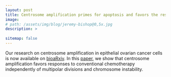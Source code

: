 ```yaml
---
layout: post
title: Centrosome amplification primes for apoptosis and favors the response to chemotherapy in ovarian cancer beyond multipolar divisions
image: 
# path: /assets/img/blog/jeremy-bishop@0,5x.jpg
description: >
  
sitemap: false
---
```


Our research on centrosome amplification in epithelial ovarian cancer cells
is now available on [bioaRxiv](https://www.biorxiv.org/content/10.1101/2023.07.28.550973v1). 
In this [paper](/assets/publi/Edwards_et_al_2023_Centrosome_amplification.pdf), 
we show that centrosome amplification favors responses to conventional 
chemotherapy independently of multipolar divisions and chromosome instability.
